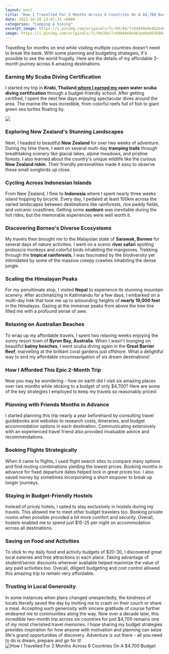 ```yaml
---
layout: post
title: "How I Travelled For 2 Months Across 6 Countries On A $4,700 Budget"
date: 2023-10-20 13:07:33 +0000
categories: "Camping & hiking"
excerpt_image: https://i.pinimg.com/originals/7c/0d/84/7c0d840e0e4b2e46e85d500a7710f96a.jpg
image: https://i.pinimg.com/originals/7c/0d/84/7c0d840e0e4b2e46e85d500a7710f96a.jpg
---
```


Travelling for months on end while visiting multiple countries doesn't need to break the bank. With some planning and budgeting strategies, it's possible to see the world frugally. Here are the details of my affordable 2-month journey across 6 amazing destinations.
### Earning My Scuba Diving Certification 
I started my trip in **Krabi, Thailand[ where I earned my ](https://yt.io.vn/collection/agudelo)open water scuba diving certification** through a budget-friendly school. After getting certified, I spent the next few days enjoying spectacular dives around the area. The marine life was incredible, from colorful reefs full of fish to giant green sea turtles floating by. 

![](https://i.ytimg.com/vi/wZoR_EAMT0g/maxresdefault.jpg)
### Exploring New Zealand's Stunning Landscapes
Next, I headed to beautiful **New Zealand** for over two weeks of adventure. During my time there, I went on several multi-day **tramping trails** through breathtaking scenery like glacial lakes, alpine meadows, and pristine forests. I also learned about the country's unique wildlife like the curious **New Zealand robin.** Their friendly personalities made it easy to observe these small songbirds up close.
### Cycling Across Indonesian Islands  
From New Zealand, I flew to **Indonesia** where I spent nearly three weeks island hopping by bicycle. Every day, I pedaled at least 100km across the varied landscapes between destinations like rainforests, rice paddy fields, and volcanic coastlines. Getting some **sunburn** was inevitable during the hot rides, but the memorable experiences were well worth it.
### Discovering Borneo's Diverse Ecosystems
My travels then brought me to the Malaysian state of **Sarawak, Borneo** for several days of nature activities. I went on a scenic **river safari** spotting proboscis monkeys and colorful birds inhabiting the mangroves. Trekking through the **tropical rainforests**, I was fascinated by the biodiversity yet intimidated by some of the massive creepy crawlies inhabiting the dense jungle.
### Scaling the Himalayan Peaks  
For my penultimate stop, I visited **Nepal** to experience its stunning mountain scenery. After acclimatizing in Kathmandu for a few days, I embarked on a multi-day trek that took me up to astounding heights of **nearly 19,000 feet** in the Himalayas. Gazing at the immense peaks from above the tree line filled me with a profound sense of awe.  
### Relaxing on Australian Beaches
To wrap up my affordable travels, I spent two relaxing weeks enjoying the sunny resort town of **Byron Bay, Australia**. When I wasn't lounging on beautiful **balmy beaches**, I went scuba diving again in the **Great Barrier Reef**, marvelling at the brilliant coral gardens just offshore. What a delightful way to end my affordable circumnavigation of six dream destinations!
### How I Afforded This Epic 2-Month Trip
Now you may be wondering - how on earth did I visit six amazing places over two months while sticking to a budget of only $4,700? Here are some of the key strategies I employed to keep my travels so reasonably priced:
### Planning with Friends Months in Advance   
I started planning this trip nearly a year beforehand by consulting travel guidebooks and websites to research costs, itineraries, and budget accommodation options in each destination. Communicating extensively with an experienced travel friend also provided invaluable advice and recommendations.
### Booking Flights Strategically
When it came to flights, I used flight search sites to compare many options and find routing combinations yielding the lowest prices. Booking months in advance for fixed departure dates helped lock in great prices too. I also saved money by sometimes incorporating a short stopover to break up longer journeys.
### Staying in Budget-Friendly Hostels
Instead of pricey hotels, I opted to stay exclusively in hostels during my travels. This allowed me to meet other budget travelers too. Booking private rooms when possible provided a bit more comfort and security. Overall, hostels enabled me to spend just $15-25 per night on accommodation across all destinations.
### Saving on Food and Activities
To stick to my daily food and activity budgets of $20-30, I discovered great local eateries and free attractions in each place. Taking advantage of student/senior discounts wherever available helped maximize the value of any paid activities too. Overall, diligent budgeting and cost control allowed this amazing trip to remain very affordable.
### Trusting in Local Generosity  
In some instances when plans changed unexpectedly, the kindness of locals literally saved the day by inviting me to crash on their couch or share a meal. Accepting such generosity with sincere gratitude of course further endeared me to communities along the way.
Now over a decade later, this incredible two-month trip across six countries for just $4,700 remains one of my most cherished travel memories. I hope sharing my budget strategies provides inspiration for how anyone with motivation and planning can seize life's grand opportunities of discovery. Adventure is out there - all you need to do is dream, prepare and go for it!
![How I Travelled For 2 Months Across 6 Countries On A $4,700 Budget](https://i.pinimg.com/originals/7c/0d/84/7c0d840e0e4b2e46e85d500a7710f96a.jpg)
